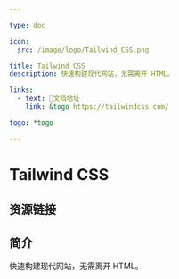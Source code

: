```yaml
---

type: doc

icon:
  src: /image/logo/Tailwind_CSS.png

title: Tailwind CSS
description: 快速构建现代网站，无需离开 HTML。

links:
  - text: 📖文档地址
    link: &togo https://tailwindcss.com/

togo: *togo

---
```


<ShowLogo />

# Tailwind CSS

<ShowBreadcrumb />

## 资源链接

<ShowLinks />

## 简介

快速构建现代网站，无需离开 HTML。
